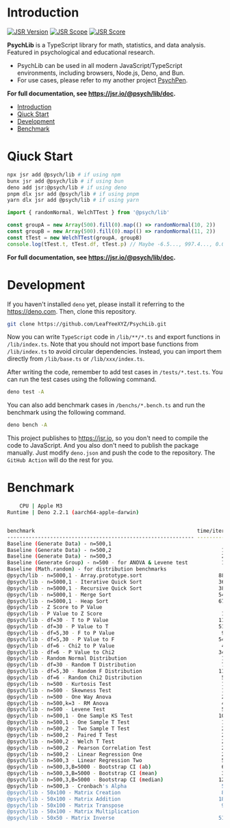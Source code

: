 # Introduction

[![JSR Version](https://jsr.io/badges/@psych/lib)](https://jsr.io/@psych/lib) [![JSR Scope](https://jsr.io/badges/@psych)](https://jsr.io/@psych) [![JSR Score](https://jsr.io/badges/@psych/lib/score)](https://jsr.io/@psych/lib/score)

**PsychLib** is a TypeScript library for math, statistics, and data analysis. Featured in psychological and educational research.

- PsychLib can be used in all modern JavaScript/TypeScript environments, including browsers, Node.js, Deno, and Bun.
- For use cases, please refer to my another project [PsychPen](https://github.com/LeafYeeXYZ/PsychPen).

**For full documentation, see <https://jsr.io/@psych/lib/doc>.**

- [Introduction](#introduction)
- [Qiuck Start](#qiuck-start)
- [Development](#development)
- [Benchmark](#benchmark)

# Qiuck Start

```bash
npx jsr add @psych/lib # if using npm
bunx jsr add @psych/lib # if using bun
deno add jsr:@psych/lib # if using deno
pnpm dlx jsr add @psych/lib # if using pnpm
yarn dlx jsr add @psych/lib # if using yarn
```

```typescript
import { randomNormal, WelchTTest } from '@psych/lib'

const groupA = new Array(500).fill(0).map(() => randomNormal(10, 2))
const groupB = new Array(500).fill(0).map(() => randomNormal(11, 2))
const tTest = new WelchTTest(groupA, groupB)
console.log(tTest.t, tTest.df, tTest.p) // Maybe -6.5..., 997.4..., 0.0...
```

**For full documentation, see <https://jsr.io/@psych/lib/doc>.**

# Development

If you haven't installed `deno` yet, please install it referring to the <https://deno.com>. Then, clone this repository.

```bash
git clone https://github.com/LeafYeeXYZ/PsychLib.git
```

Now you can write `TypeScript` code in `/lib/**/*.ts` and export functions in `/lib/index.ts`. Note that you should not import base functions from `/lib/index.ts` to avoid circular dependencies. Instead, you can import them directly from `/lib/base.ts` or `/lib/xxx/index.ts`.

After writing the code, remember to add test cases in `/tests/*.test.ts`. You can run the test cases using the following command.

```bash
deno test -A
```

You can also add benchmark cases in `/benchs/*.bench.ts` and run the benchmark using the following command.

```bash
deno bench -A
```

This project publishes to <https://jsr.io>, so you don't need to compile the code to JavaScript. And you also don't need to publish the package manually. Just modify `deno.json` and push the code to the repository. The `GitHub Action` will do the rest for you.

# Benchmark

```bash
    CPU | Apple M3
Runtime | Deno 2.2.1 (aarch64-apple-darwin)


benchmark                                                     time/iter (avg)        iter/s      (min … max)           p75      p99     p995
------------------------------------------------------------- ----------------------------- --------------------- --------------------------
Baseline (Generate Data) - n=500,1                                     8.5 µs       117,600 (  6.8 µs …  75.5 µs)   8.3 µs  12.1 µs  15.2 µs
Baseline (Generate Data) - n=500,2                                    17.5 µs        57,160 ( 13.8 µs … 110.2 µs)  18.0 µs  27.9 µs  47.4 µs
Baseline (Generate Data) - n=500,3                                    27.7 µs        36,070 ( 21.1 µs … 108.9 µs)  32.0 µs  54.9 µs  62.9 µs
Baseline (Generate Group) - n=500 - for ANOVA & Levene test           12.5 µs        80,150 (  7.9 µs …   3.3 ms)  10.3 µs  57.4 µs 119.6 µs
Baseline (Math.random) - for distribution benchmarks                   5.3 ns   187,800,000 (  3.4 ns … 442.5 ns)   3.9 ns  37.0 ns  54.1 ns
@psych/lib - n=5000,1 - Array.prototype.sort                         880.8 µs         1,135 (786.0 µs …   1.3 ms) 884.2 µs 996.1 µs   1.0 ms
@psych/lib - n=5000,1 - Iterative Quick Sort                         362.4 µs         2,759 (332.0 µs … 478.6 µs) 372.0 µs 436.2 µs 453.5 µs
@psych/lib - n=5000,1 - Recursive Quick Sort                         389.7 µs         2,566 (357.7 µs … 492.6 µs) 397.9 µs 450.7 µs 476.5 µs
@psych/lib - n=5000,1 - Merge Sort                                   547.2 µs         1,827 (497.2 µs …   1.3 ms) 545.1 µs 653.9 µs 670.2 µs
@psych/lib - n=5000,1 - Heap Sort                                    673.2 µs         1,485 (621.7 µs … 825.1 µs) 675.2 µs 734.9 µs 782.8 µs
@psych/lib - Z Score to P Value                                        4.0 ns   250,200,000 (  3.6 ns …  37.4 ns)   3.9 ns   4.6 ns   9.7 ns
@psych/lib - P Value to Z Score                                       14.8 ns    67,560,000 ( 13.3 ns …  32.7 ns)  14.7 ns  20.0 ns  20.8 ns
@psych/lib - df=30 - T to P Value                                    113.0 ns     8,849,000 (107.7 ns … 127.4 ns) 116.4 ns 125.4 ns 125.6 ns
@psych/lib - df=30 - P Value to T                                    517.1 ns     1,934,000 (493.6 ns … 555.5 ns) 526.8 ns 549.7 ns 555.5 ns
@psych/lib - df=5,30 - F to P Value                                   94.9 ns    10,540,000 ( 87.7 ns … 110.2 ns)  95.6 ns 105.3 ns 106.7 ns
@psych/lib - df=5,30 - P Value to F                                  542.2 ns     1,844,000 (518.9 ns … 568.2 ns) 556.2 ns 563.5 ns 568.2 ns
@psych/lib - df=6 - Chi2 to P Value                                   42.3 ns    23,640,000 ( 38.9 ns …  56.4 ns)  42.5 ns  45.6 ns  52.4 ns
@psych/lib - df=6 - P Value to Chi2                                  343.5 ns     2,911,000 (328.3 ns … 364.9 ns) 355.0 ns 361.8 ns 364.9 ns
@psych/lib - Random Normal Distribution                               15.7 ns    63,670,000 ( 13.4 ns …  30.8 ns)  15.7 ns  17.1 ns  21.9 ns
@psych/lib - df=30 - Random T Distribution                            79.8 ns    12,530,000 ( 71.1 ns …  96.8 ns)  80.5 ns  88.4 ns  89.4 ns
@psych/lib - df=5,30 - Random F Distribution                         117.1 ns     8,537,000 (105.5 ns … 128.0 ns) 118.3 ns 126.9 ns 127.3 ns
@psych/lib - df=6 - Random Chi2 Distribution                          58.0 ns    17,250,000 ( 52.0 ns …  74.6 ns)  58.6 ns  65.9 ns  66.9 ns
@psych/lib - n=500 - Kurtosis Test                                    16.0 µs        62,550 ( 13.8 µs … 171.4 µs)  17.7 µs  18.8 µs  20.5 µs
@psych/lib - n=500 - Skewness Test                                    16.0 µs        62,310 ( 12.7 µs … 188.5 µs)  17.8 µs  19.3 µs  21.0 µs
@psych/lib - n=500 - One Way Anova                                    27.0 µs        36,980 ( 21.3 µs … 180.4 µs)  28.9 µs  33.7 µs  36.6 µs
@psych/lib - n=500,k=3 - RM Anova                                     49.5 µs        20,200 ( 38.6 µs … 198.8 µs)  52.8 µs  62.3 µs 126.2 µs
@psych/lib - n=500 - Levene Test                                      55.5 µs        18,030 ( 48.8 µs … 426.2 µs)  55.9 µs  62.2 µs  67.8 µs
@psych/lib - n=500,1 - One Sample KS Test                            108.5 µs         9,216 ( 94.7 µs … 286.8 µs) 108.8 µs 144.8 µs 201.0 µs
@psych/lib - n=500,1 - One Sample T Test                              10.4 µs        96,140 (  9.1 µs … 147.9 µs)  10.0 µs  15.0 µs  15.6 µs
@psych/lib - n=500,2 - Two Sample T Test                              22.1 µs        45,230 ( 18.1 µs … 162.5 µs)  27.5 µs  30.8 µs  32.9 µs
@psych/lib - n=500,2 - Paired T Test                                  22.7 µs        44,090 ( 18.0 µs … 173.9 µs)  27.5 µs  30.2 µs  32.8 µs
@psych/lib - n=500,2 - Welch T Test                                   21.3 µs        46,880 ( 17.4 µs … 156.2 µs)  27.0 µs  28.9 µs  31.2 µs
@psych/lib - n=500,2 - Pearson Correlation Test                       20.7 µs        48,230 ( 17.0 µs … 169.3 µs)  25.0 µs  28.5 µs  30.4 µs
@psych/lib - n=500,2 - Linear Regression One                          26.7 µs        37,480 ( 20.5 µs … 193.2 µs)  34.4 µs  37.0 µs  40.4 µs
@psych/lib - n=500,3 - Linear Regression Two                          53.4 µs        18,720 ( 39.5 µs … 200.7 µs)  58.4 µs  63.8 µs  74.7 µs
@psych/lib - n=500,3,B=5000 - Bootstrap CI (ab)                       64.6 ms          15.5 ( 61.8 ms …  75.8 ms)  64.6 ms  75.8 ms  75.8 ms
@psych/lib - n=500,3,B=5000 - Bootstrap CI (mean)                     37.1 ms          26.9 ( 34.9 ms …  41.4 ms)  38.0 ms  41.4 ms  41.4 ms
@psych/lib - n=500,3,B=5000 - Bootstrap CI (median)                  126.3 ms           7.9 (124.6 ms … 128.2 ms) 127.2 ms 128.2 ms 128.2 ms
@psych/lib - n=500,3 - Cronbach's Alpha                               54.7 µs        18,280 ( 42.3 µs … 606.6 µs)  57.2 µs  63.6 µs  73.2 µs
@psych/lib - 50x100 - Matrix Creation                                 83.4 µs        11,990 ( 73.3 µs … 409.3 µs)  82.2 µs 109.3 µs 129.8 µs
@psych/lib - 50x100 - Matrix Addition                                182.6 µs         5,477 (173.7 µs … 502.3 µs) 180.8 µs 203.8 µs 391.2 µs
@psych/lib - 50x100 - Matrix Transpose                                98.0 µs        10,200 ( 95.1 µs … 393.5 µs)  97.2 µs 105.4 µs 120.5 µs
@psych/lib - 50x100 - Matrix Multiplication                            1.1 ms         900.9 (884.6 µs …   1.5 ms)   1.2 ms   1.2 ms   1.4 ms
@psych/lib - 50x50 - Matrix Inverse                                  510.5 µs         1,959 (489.7 µs …   5.3 ms) 498.3 µs 653.2 µs 790.0 µs
```

